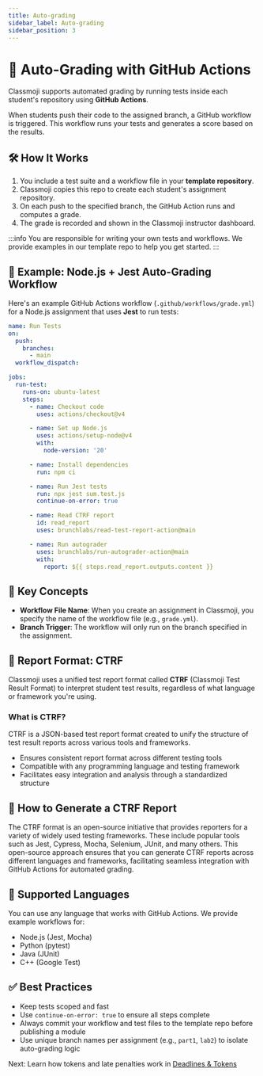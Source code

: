 ```yaml
---
title: Auto-grading
sidebar_label: Auto-grading
sidebar_position: 3
---
```


# 🤖 Auto-Grading with GitHub Actions

Classmoji supports automated grading by running tests inside each student's repository using **GitHub Actions**.

When students push their code to the assigned branch, a GitHub workflow is triggered. This workflow runs your tests and generates a score based on the results.

## 🛠️ How It Works

1. You include a test suite and a workflow file in your **template repository**.
2. Classmoji copies this repo to create each student's assignment repository.
3. On each push to the specified branch, the GitHub Action runs and computes a grade.
4. The grade is recorded and shown in the Classmoji instructor dashboard.

:::info
You are responsible for writing your own tests and workflows. We provide examples in our template repo to help you get started.
:::

## 🧾 Example: Node.js + Jest Auto-Grading Workflow

Here's an example GitHub Actions workflow (`.github/workflows/grade.yml`) for a Node.js assignment that uses **Jest** to run tests:

```yaml
name: Run Tests
on:
  push:
    branches:
      - main
  workflow_dispatch:

jobs:
  run-test:
    runs-on: ubuntu-latest
    steps:
      - name: Checkout code
        uses: actions/checkout@v4

      - name: Set up Node.js
        uses: actions/setup-node@v4
        with:
          node-version: '20'

      - name: Install dependencies
        run: npm ci

      - name: Run Jest tests
        run: npx jest sum.test.js
        continue-on-error: true

      - name: Read CTRF report
        id: read_report
        uses: brunchlabs/read-test-report-action@main

      - name: Run autograder
        uses: brunchlabs/run-autograder-action@main
        with:
          report: ${{ steps.read_report.outputs.content }}
```

## 📕 Key Concepts

- **Workflow File Name**: When you create an assignment in Classmoji, you specify the name of the workflow file (e.g., `grade.yml`).
- **Branch Trigger**: The workflow will only run on the branch specified in the assignment.

## 🧩 Report Format: CTRF

Classmoji uses a unified test report format called **CTRF** (Classmoji Test Result Format) to interpret student test results, regardless of what language or framework you're using.

### What is CTRF?

CTRF is a JSON-based test report format created to unify the structure of test result reports across various tools and frameworks.

- Ensures consistent report format across different testing tools
- Compatible with any programming language and testing framework
- Facilitates easy integration and analysis through a standardized structure

## 🔧 How to Generate a CTRF Report

The CTRF format is an open-source initiative that provides reporters for a variety of widely used testing frameworks. These include popular tools such as Jest, Cypress, Mocha, Selenium, JUnit, and many others. This open-source approach ensures that you can generate CTRF reports across different languages and frameworks, facilitating seamless integration with GitHub Actions for automated grading.

## 🔧 Supported Languages

You can use any language that works with GitHub Actions. We provide example workflows for:

- Node.js (Jest, Mocha)
- Python (pytest)
- Java (JUnit)
- C++ (Google Test)

## ✅ Best Practices

- Keep tests scoped and fast
- Use `continue-on-error: true` to ensure all steps complete
- Always commit your workflow and test files to the template repo before publishing a module
- Use unique branch names per assignment (e.g., `part1`, `lab2`) to isolate auto-grading logic

Next: Learn how tokens and late penalties work in [Deadlines & Tokens](./deadlines-tokens.md)
